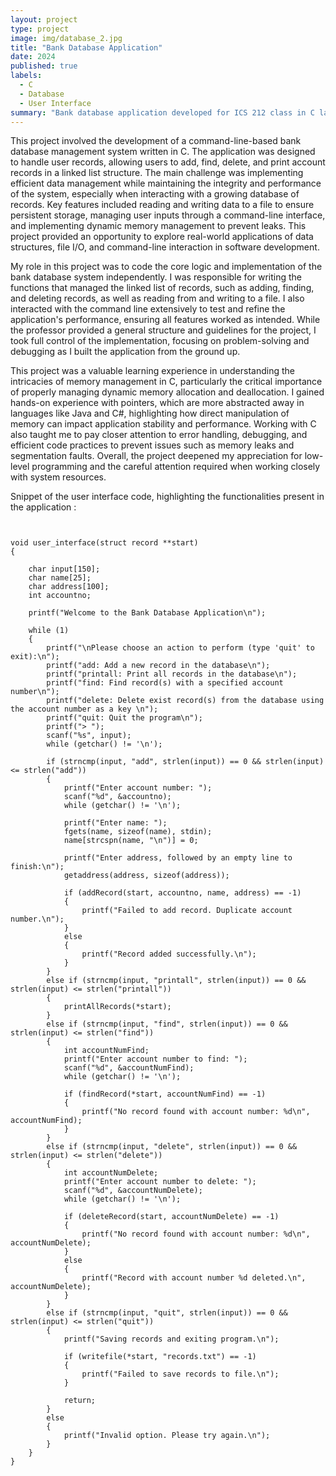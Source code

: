 ```yaml
---
layout: project
type: project
image: img/database_2.jpg
title: "Bank Database Application"
date: 2024
published: true
labels:
  - C
  - Database
  - User Interface
summary: "Bank database application developed for ICS 212 class in C langugage. Provides user interface to interact with a bank database using a record structure."
---
```


This project involved the development of a command-line-based bank database management system written in C. The application was designed to handle user records, allowing users to add, find, delete, and print account records in a linked list structure. The main challenge was implementing efficient data management while maintaining the integrity and performance of the system, especially when interacting with a growing database of records. Key features included reading and writing data to a file to ensure persistent storage, managing user inputs through a command-line interface, and implementing dynamic memory management to prevent leaks. This project provided an opportunity to explore real-world applications of data structures, file I/O, and command-line interaction in software development.

My role in this project was to code the core logic and implementation of the bank database system independently. I was responsible for writing the functions that managed the linked list of records, such as adding, finding, and deleting records, as well as reading from and writing to a file. I also interacted with the command line extensively to test and refine the application's performance, ensuring all features worked as intended. While the professor provided a general structure and guidelines for the project, I took full control of the implementation, focusing on problem-solving and debugging as I built the application from the ground up.

This project was a valuable learning experience in understanding the intricacies of memory management in C, particularly the critical importance of properly managing dynamic memory allocation and deallocation. I gained hands-on experience with pointers, which are more abstracted away in languages like Java and C#, highlighting how direct manipulation of memory can impact application stability and performance. Working with C also taught me to pay closer attention to error handling, debugging, and efficient code practices to prevent issues such as memory leaks and segmentation faults. Overall, the project deepened my appreciation for low-level programming and the careful attention required when working closely with system resources.

Snippet of the user interface code, highlighting the functionalities present in the application :

<pre><code class="language-c">

void user_interface(struct record **start)
{

    char input[150];
    char name[25];
    char address[100];
    int accountno;

    printf("Welcome to the Bank Database Application\n");

    while (1)
    {
        printf("\nPlease choose an action to perform (type 'quit' to exit):\n");
        printf("add: Add a new record in the database\n");
        printf("printall: Print all records in the database\n");
        printf("find: Find record(s) with a specified account number\n");
        printf("delete: Delete exist record(s) from the database using the account number as a key \n");
        printf("quit: Quit the program\n");
        printf("> ");
        scanf("%s", input);
        while (getchar() != '\n');

        if (strncmp(input, "add", strlen(input)) == 0 && strlen(input) <= strlen("add"))
        {
            printf("Enter account number: ");
            scanf("%d", &accountno);
            while (getchar() != '\n');

            printf("Enter name: ");
            fgets(name, sizeof(name), stdin);
            name[strcspn(name, "\n")] = 0;

            printf("Enter address, followed by an empty line to finish:\n");
            getaddress(address, sizeof(address));

            if (addRecord(start, accountno, name, address) == -1)
            {
                printf("Failed to add record. Duplicate account number.\n");
            }
            else
            {
                printf("Record added successfully.\n");
            }
        }
        else if (strncmp(input, "printall", strlen(input)) == 0 && strlen(input) <= strlen("printall"))
        {
            printAllRecords(*start);
        }
        else if (strncmp(input, "find", strlen(input)) == 0 && strlen(input) <= strlen("find"))
        {
            int accountNumFind;
            printf("Enter account number to find: ");
            scanf("%d", &accountNumFind);
            while (getchar() != '\n');

            if (findRecord(*start, accountNumFind) == -1)
            {
                printf("No record found with account number: %d\n", accountNumFind);
            }
        }
        else if (strncmp(input, "delete", strlen(input)) == 0 && strlen(input) <= strlen("delete"))
        {
            int accountNumDelete;
            printf("Enter account number to delete: ");
            scanf("%d", &accountNumDelete);
            while (getchar() != '\n');

            if (deleteRecord(start, accountNumDelete) == -1)
            {
                printf("No record found with account number: %d\n", accountNumDelete);
            }
            else
            {
                printf("Record with account number %d deleted.\n", accountNumDelete);
            }
        }
        else if (strncmp(input, "quit", strlen(input)) == 0 && strlen(input) <= strlen("quit"))
        {
            printf("Saving records and exiting program.\n");

            if (writefile(*start, "records.txt") == -1)
            {
                printf("Failed to save records to file.\n");
            }

            return;
        }
        else
        {
            printf("Invalid option. Please try again.\n");
        }
    }
}

</code></pre>
